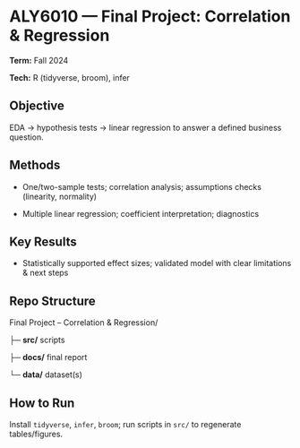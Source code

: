# ALY6010 — Final Project: Correlation & Regression

**Term:** Fall 2024  

**Tech:** R (tidyverse, broom), infer



## Objective

EDA → hypothesis tests → linear regression to answer a defined business question.



## Methods

- One/two-sample tests; correlation analysis; assumptions checks (linearity, normality)

- Multiple linear regression; coefficient interpretation; diagnostics



## Key Results

- Statistically supported effect sizes; validated model with clear limitations & next steps



## Repo Structure

Final Project – Correlation & Regression/  

├─ **src/** scripts  

├─ **docs/** final report  

└─ **data/** dataset(s)



## How to Run

Install `tidyverse`, `infer`, `broom`; run scripts in `src/` to regenerate tables/figures.



